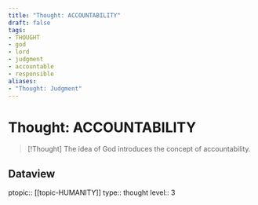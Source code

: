```yaml
---
title: "Thought: ACCOUNTABILITY"
draft: false
tags:
- THOUGHT
- god
- lord
- judgment
- accountable
- responsible
aliases:
- "Thought: Judgment"
---
```

# Thought: ACCOUNTABILITY
> [!Thought]
> The idea of God introduces the concept of accountability.

## Dataview
ptopic:: [[topic-HUMANITY]]
type:: thought
level:: 3